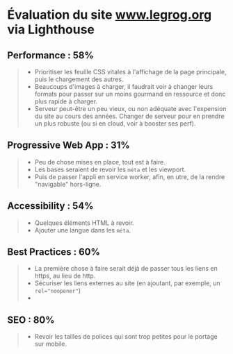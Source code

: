 # Évaluation du site www.legrog.org via Lighthouse

## Performance : 58%
>- Prioritiser les feuille CSS vitales à l'affichage de la page principale, puis le chargement des autres.
>- Beaucoups d'images à charger, il faudrait voir à changer leurs formats pour passer sur un moins gourmand en ressource et donc plus rapide à charger.
>- Serveur peut-être un peu vieux, ou non adéquate avec l'expension du site au cours des années. Changer de serveur pour en prendre un plus robuste (ou si en cloud, voir à booster ses perf).

## Progressive Web App : 31%
>- Peu de chose mises en place, tout est à faire.
>- Les bases seraient de revoir les `méta` et les viewport.
>- Puis de passer l'appli en service worker, afin, en utre, de la rendre "navigable" hors-ligne.

## Accessibility : 54%
>- Quelques éléments HTML à revoir.
>- Ajouter une langue dans les `méta`.

## Best Practices : 60%
>- La première chose à faire serait déjà de passer tous les liens en https, au lieu de http.
>- Sécuriser les liens externes au site (en ajoutant, par exemple, un `rel="noopener"`)
>- 

## SEO : 80%
>- Revoir les tailles de polices qui sont trop petites pour le portage sur mobile.

